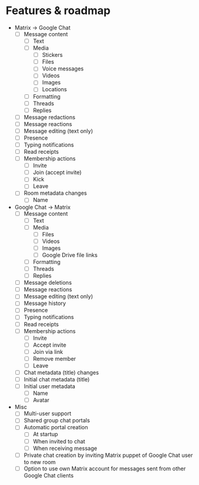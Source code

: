 # Features & roadmap

* Matrix → Google Chat
  * [ ] Message content
    * [ ] Text
    * [ ] Media
      * [ ] Stickers
      * [ ] Files
      * [ ] Voice messages
      * [ ] Videos
      * [ ] Images
      * [ ] Locations
    * [ ] Formatting
    * [ ] Threads
    * [ ] Replies
  * [ ] Message redactions
  * [ ] Message reactions
  * [ ] Message editing (text only)
  * [ ] Presence
  * [ ] Typing notifications
  * [ ] Read receipts
  * [ ] Membership actions
    * [ ] Invite
    * [ ] Join (accept invite)
    * [ ] Kick
    * [ ] Leave
  * [ ] Room metadata changes
    * [ ] Name
* Google Chat → Matrix
  * [ ] Message content
    * [ ] Text
    * [ ] Media
      * [ ] Files
      * [ ] Videos
      * [ ] Images
      * [ ] Google Drive file links
    * [ ] Formatting
    * [ ] Threads
    * [ ] Replies
  * [ ] Message deletions
  * [ ] Message reactions
  * [ ] Message editing (text only)
  * [ ] Message history
  * [ ] Presence
  * [ ] Typing notifications
  * [ ] Read receipts
  * [ ] Membership actions
    * [ ] Invite
    * [ ] Accept invite
    * [ ] Join via link
    * [ ] Remove member
    * [ ] Leave
  * [ ] Chat metadata (title) changes
  * [ ] Initial chat metadata (title)
  * [ ] Initial user metadata
    * [ ] Name
    * [ ] Avatar
* Misc
  * [ ] Multi-user support
  * [ ] Shared group chat portals
  * [ ] Automatic portal creation
    * [ ] At startup
    * [ ] When invited to chat
    * [ ] When receiving message
  * [ ] Private chat creation by inviting Matrix puppet of Google Chat user to new room
  * [ ] Option to use own Matrix account for messages sent from other Google Chat clients
